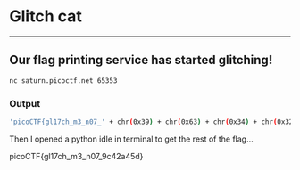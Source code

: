 # Glitch cat 

---

## Our flag printing service has started glitching!

```bash
nc saturn.picoctf.net 65353
```

### Output

```bash
'picoCTF{gl17ch_m3_n07_' + chr(0x39) + chr(0x63) + chr(0x34) + chr(0x32) + chr(0x61) + chr(0x34) + chr(0x35) + chr(0x64) + '}'
```

Then I opened a python idle in terminal to get the rest of the flag...

picoCTF{gl17ch_m3_n07_9c42a45d}